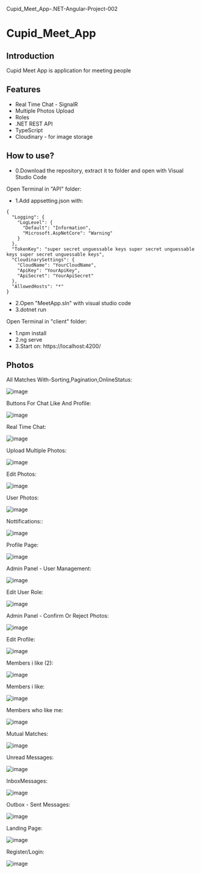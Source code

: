 Cupid_Meet_App-.NET-Angular-Project-002

# Cupid_Meet_App

## Introduction

Cupid Meet App is application for meeting people

## Features

- Real Time Chat - SignalR
- Multiple Photos Upload
- Roles
- .NET REST API
- TypeScript
- Cloudinary - for image storage

## How to use?

- 0.Download the repository, extract it to folder and open with Visual Studio Code

Open Terminal in "API" folder:

- 1.Add appsetting.json with:

```
{
  "Logging": {
    "LogLevel": {
      "Default": "Information",
      "Microsoft.AspNetCore": "Warning"
    }
  },
  "TokenKey": "super secret unguessable keys super secret unguessable keys super secret unguessable keys",
  "CloudinarySettings": {
    "CloudName": "YourCloudName",
    "ApiKey": "YourApiKey",
    "ApiSecret": "YourApiSecret"
  },
  "AllowedHosts": "*"
}
```

- 2.Open "MeetApp.sln" with visual studio code
- 3.dotnet run

Open Terminal in "client" folder:

- 1.npm install
- 2.ng serve
- 3.Start on: https://localhost:4200/

## Photos

All Matches With-Sorting,Pagination,OnlineStatus:

![image](/API/wwwroot/assets/Images/1All_Matches_With-Sorting,Pagination,OnlineStatus.png)

Buttons For Chat Like And Profile:

![image](/API/wwwroot/assets/Images/2Buttons_For_Chat_Like_And_Profile.png)

Real Time Chat:

![image](/API/wwwroot/assets/Images/3Real%20Time%20Chat.png)

Upload Multiple Photos:

![image](/API/wwwroot/assets/Images/4Upload%20Multiple%20Photos.png)

Edit Photos:

![image](/API/wwwroot/assets/Images/5Edit%20Photos.png)

User Photos:

![image](/API/wwwroot/assets/Images/6All_User_Photos.png)

Nottifications::

![image](/API/wwwroot/assets/Images/7Notifications.png)

Profile Page:

![image](/API/wwwroot/assets/Images/8Profile%20page.png)

Admin Panel - User Management:

![image](/API/wwwroot/assets/Images/9Admin_Panel-User_Management.png)

Edit User Role:

![image](/API/wwwroot/assets/Images/10Edit_User_Role.png)

Admin Panel - Confirm Or Reject Photos:

![image](/API/wwwroot/assets/Images/11Admin_Panel-Confirm_Or_Reject_Photos.png)

Edit Profile:

![image](/API/wwwroot/assets/Images/12Edit%20Profile.png)

Members i like (2):

![image](</API/wwwroot/assets/Images/13Members%20i%20like%20(2).png>)

Members i like:

![image](/API/wwwroot/assets/Images/13Members%20I%20like.png)

Members who like me:

![image](/API/wwwroot/assets/Images/14members%20who%20like%20u.png)

Mutual Matches:

![image](/API/wwwroot/assets/Images/15Mutual%20Matches.png)

Unread Messages:

![image](/API/wwwroot/assets/Images/16unread%20Messages.png)

InboxMessages:

![image](/API/wwwroot/assets/Images/17InboxMessages.png)

Outbox - Sent Messages:

![image](/API/wwwroot/assets/Images/18Outbox%20-%20Sent%20Messages.png)

Landing Page:

![image](/API/wwwroot/assets/Images/19LandingPage.png)

Register/Login:

![image](/API/wwwroot/assets/Images/20RegisterLogin.png)
